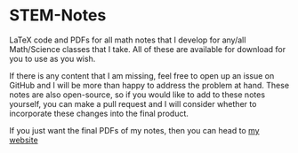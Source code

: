 # STEM-Notes
LaTeX code and PDFs for all math notes that I develop for any/all Math/Science classes that I take. All of these are available for download for you to use as you wish. 

If there is any content that I am missing, feel free to open up an issue on GitHub and I will be more than happy to address the problem at hand. These notes are also open-source, so if you would like to add to these notes yourself, you can make a pull request and I will consider whether to incorporate these changes into the final product. 

If you just want the final PDFs of my notes, then you can head to [my website](https://sites.google.com/view/trevorbushnellresources/home)
